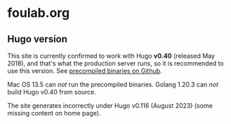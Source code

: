 # foulab.org

## Hugo version

This site is currently confirmed to work with Hugo **v0.40** (released May 2018), and that's what the production server runs, so it is recommended to use this version. See [precompiled binaries on Github](https://github.com/gohugoio/hugo/releases/tag/v0.40.3).

Mac OS 13.5 can *not* run the precompiled binaries. Golang 1.20.3 can *not* build Hugo v0.40 from source.

The site generates incorrectly under Hugo v0.116 (August 2023) (some missing content on home page).
